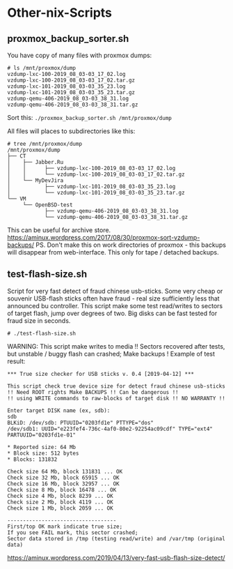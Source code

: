 # Other-nix-Scripts

## proxmox_backup_sorter.sh
You have copy of many files with proxmox dumps:
```
# ls /mnt/proxmox/dump
vzdump-lxc-100-2019_08_03-03_17_02.log
vzdump-lxc-100-2019_08_03-03_17_02.tar.gz
vzdump-lxc-101-2019_08_03-03_35_23.log
vzdump-lxc-101-2019_08_03-03_35_23.tar.gz
vzdump-qemu-406-2019_08_03-03_38_31.log
vzdump-qemu-406-2019_08_03-03_38_31.tar.gz
```
Sort this:
`./proxmox_backup_sorter.sh /mnt/proxmox/dump`

All files will places to subdirectories like this:

```
# tree /mnt/proxmox/dump
/mnt/proxmox/dump
├── CT
│    ├── Jabber.Ru
│    │      ├── vzdump-lxc-100-2019_08_03-03_17_02.log
│    │      └── vzdump-lxc-100-2019_08_03-03_17_02.tar.gz
│    └── MyDevJira
│           ├── vzdump-lxc-101-2019_08_03-03_35_23.log
│           └── vzdump-lxc-101-2019_08_03-03_35_23.tar.gz
└── VM
     └── OpenBSD-test
            ├── vzdump-qemu-406-2019_08_03-03_38_31.log
            └── vzdump-qemu-406-2019_08_03-03_38_31.tar.gz
```
This can be useful for archive store.
https://aminux.wordpress.com/2017/08/30/proxmox-sort-vzdump-backups/
PS. Don't make this on work directories of proxmox - this backups will disappear from web-interface. This only for tape / detached backups.


## test-flash-size.sh
Script for very fast detect of fraud chinese usb-sticks. Some very cheap or souvenir USB-flash sticks often have fraud - real size sufficiently less that announced bu controller. This script make some test read/writes to sectors of target flash, jump over degrees of two. Big disks can be fast tested for fraud size in seconds.

`# ./test-flash-size.sh`

WARNING: This script make writes to media !! Sectors recovered after tests, but unstable / buggy flash can crashed; Make backups !
Example of test result:
```
*** True size checker for USB sticks v. 0.4 [2019-04-12] ***

This script check true device size for detect fraud chinese usb-sticks
!! Need ROOT rights Make BACKUPS !! Can be dangerous !!
!! using WRITE commands to raw-blocks of target disk !! NO WARRANTY !!

Enter target DISK name (ex, sdb):
sdb
BLKiD: /dev/sdb: PTUUID="0203fd1e" PTTYPE="dos"
/dev/sdb1: UUID="e223fef4-736c-4af0-80e2-92254ac09cdf" TYPE="ext4" PARTUUID="0203fd1e-01"

* Reported size: 64 Mb
* Block size: 512 bytes
* Blocks: 131832

Check size 64 Mb, block 131831 ... OK
Check size 32 Mb, block 65915 ... OK
Check size 16 Mb, block 32957 ... OK
Check size 8 Mb, block 16478 ... OK
Check size 4 Mb, block 8239 ... OK
Check size 2 Mb, block 4119 ... OK
Check size 1 Mb, block 2059 ... OK

-----------------------------------
First/top OK mark indicate true size;
If you see FAIL mark, this sector crashed;
Sector data stored in /tmp (testing read/write) and /var/tmp (original data)
```
https://aminux.wordpress.com/2019/04/13/very-fast-usb-flash-size-detect/

